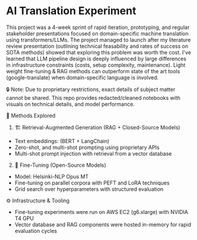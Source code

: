 # AI Translation Experiment

This project was a 4-week sprint of rapid iteration, prototyping, and regular stakeholder presentations focused on domain-specific machine translation using transformers/LLMs. The project managed to launch after my literature review presentation (outlining technical feasability and rates of success on SOTA methods) showed that exploring this problem was worth the cost. I've learned that LLM pipeline design is deeply influenced by large differences in infrastructure constraints (costs, setup complexity, maintenance). Light weight fine-tuning & RAG methods can outperform state of the art tools (google-translate) when domain-specific language is involved.

🔒 Note: Due to proprietary restrictions, exact details of subject matter cannot be shared. This repo provides redacted/cleaned notebooks with visuals on technical details, and model performance.

🚀 Methods Explored
1. 🏗️ Retrieval-Augmented Generation (RAG + Closed-Source Models)

 - Text embeddings: (BERT + LangChain)
 - Zero-shot, and multi-shot prompting using proprietary APIs
 - Multi-shot prompt injection with retrieval from a vector database

2. 🧠 Fine-Tuning (Open-Source Models)

 - Model: Helsinki-NLP Opus MT
 - Fine-tuning on parallel corpora with PEFT and LoRA techniques
 - Grid search over hyperparameters with structured evaluation

⚙️ Infrastructure & Tooling
 - Fine-tuning experiments were run on AWS EC2 (g6.xlarge) with NVIDIA T4 GPU
 - Vector database and RAG components were hosted in-memory for rapid evaluation cycles

